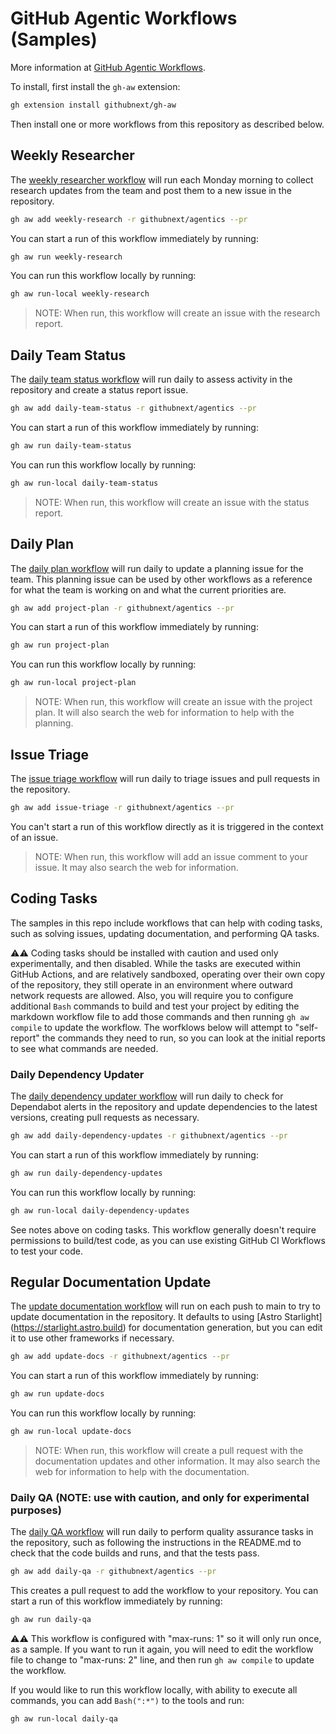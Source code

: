 # GitHub Agentic Workflows (Samples)

More information at [GitHub Agentic Workflows](https://github.com/githubnext/gh-aw?tab=readme-ov-file).

To install, first install the `gh-aw` extension:

```bash 
gh extension install githubnext/gh-aw
```

Then install one or more workflows from this repository as described below.

## Weekly Researcher

The [weekly researcher workflow](workflows/weekly-research.md?plain=1) will run each Monday morning to collect research updates from the team and post them to a new issue in the repository.

```bash
gh aw add weekly-research -r githubnext/agentics --pr
```

You can start a run of this workflow immediately by running:

```bash
gh aw run weekly-research
```

You can run this workflow locally by running:

```bash
gh aw run-local weekly-research
```

> NOTE: When run, this workflow will create an issue with the research report.

## Daily Team Status

The [daily team status workflow](workflows/daily-team-status.md?plain=1) will run daily to assess activity in the repository and create a status report issue.

```bash
gh aw add daily-team-status -r githubnext/agentics --pr
```

You can start a run of this workflow immediately by running:

```bash
gh aw run daily-team-status
```

You can run this workflow locally by running:

```bash
gh aw run-local daily-team-status
```

> NOTE: When run, this workflow will create an issue with the status report.

## Daily Plan

The [daily plan workflow](workflows/daily-plan.md?plain=1) will run daily to update a planning issue for the team. This planning issue can be used by other workflows as a reference for what the team is working on and what the current priorities are.

```bash
gh aw add project-plan -r githubnext/agentics --pr
```

You can start a run of this workflow immediately by running:

```bash
gh aw run project-plan
```

You can run this workflow locally by running:

```bash
gh aw run-local project-plan
```

> NOTE: When run, this workflow will create an issue with the project plan. It will also search the web for information to help with the planning.

## Issue Triage

The [issue triage workflow](workflows/issue-triage.md?plain=1) will run daily to triage issues and pull requests in the repository.

```bash
gh aw add issue-triage -r githubnext/agentics --pr
```

You can't start a run of this workflow directly as it is triggered in the context of an issue.

> NOTE: When run, this workflow will add an issue comment to your issue. It may also search the web for information.

## Coding Tasks

The samples in this repo include workflows that can help with coding tasks, such as solving issues, updating documentation, and performing QA tasks.

⚠️⚠️ Coding tasks should be installed with caution and used only experimentally, and then disabled. While the tasks are executed within GitHub Actions, and are relatively sandboxed, operating over their own copy of the repository, they still operate in an environment where outward network requests are allowed. Also, you will require you to configure additional `Bash` commands to build and test your project by editing the markdown workflow file to add those commands and then running `gh aw compile` to update the workflow. The worfklows below will attempt to "self-report" the commands they need to run, so you can look at the initial reports to see what commands are needed.

### Daily Dependency Updater

The [daily dependency updater workflow](workflows/daily-dependency-updates.md?plain=1) will run daily to check for Dependabot alerts in the repository and update dependencies to the latest versions, creating pull requests as necessary.

```bash
gh aw add daily-dependency-updates -r githubnext/agentics --pr
```

You can start a run of this workflow immediately by running:

```bash
gh aw run daily-dependency-updates
```

You can run this workflow locally by running:

```bash
gh aw run-local daily-dependency-updates
```

See notes above on coding tasks. This workflow generally doesn't require permissions to build/test code, as you can use existing GitHub CI Workflows to test your code.

## Regular Documentation Update

The [update documentation workflow](workflows/update-docs.md?plain=1) will run on each push to main to try to update documentation in the repository. It defaults to using [Astro Starlight] (https://starlight.astro.build) for documentation generation, but you can edit it to use other frameworks if necessary.

```bash
gh aw add update-docs -r githubnext/agentics --pr
```

You can start a run of this workflow immediately by running:

```bash
gh aw run update-docs
```

You can run this workflow locally by running:

```bash
gh aw run-local update-docs
```

> NOTE: When run, this workflow will create a pull request with the documentation updates and other information. It may also search the web for information to help with the documentation.

### Daily QA (NOTE: use with caution, and only for experimental purposes)

The [daily QA workflow](workflows/daily-qa.md?plain=1) will run daily to perform quality assurance tasks in the repository, such as following the instructions in the README.md to check that the code builds and runs, and that the tests pass.

```bash
gh aw add daily-qa -r githubnext/agentics --pr
```

This creates a pull request to add the workflow to your repository. You can start a run of this workflow immediately by running:

```bash
gh aw run daily-qa
```

⚠️⚠️ This workflow is configured with "max-runs: 1" so it will only run once, as a sample. If you want to run it again, you will need to edit the workflow file to change to "max-runs: 2" line, and then run `gh aw compile` to update the workflow.

If you would like to run this workflow locally, with ability to execute all commands, you can add `Bash(":*")` to the tools and run:

```bash
gh aw run-local daily-qa
```

